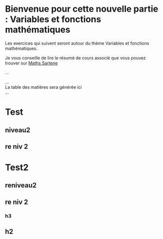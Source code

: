 # Bienvenue pour cette nouvelle partie : Variables et fonctions mathématiques

Les exercices qui suivent seront autour du thème Variables et fonctions mathématiques.

Je vous conseille de lire le résumé de cours associé que vous pouvez trouver sur [Maths Sartene](https://sites.google.com/site/mathssartene/formation-python/variables-et-fonctions-mathmatiques)

<script type="text/javascript" src="tdm.js" charset="iso-8859-1"></script>
...
</head>
<body onload="tdm('tdm');">
...
<div id="tdm">La table des matières sera générée ici</div>
...
</body>

<h1> Test</h1>
<h2> niveau2 </h2>
<h2> re niv 2</h2>

<h1> Test2</h1>
<h2> reniveau2 </h2>
<h2> re niv 2</h2>
<h3> h3 </h3>
<h2> h2 </h2>


